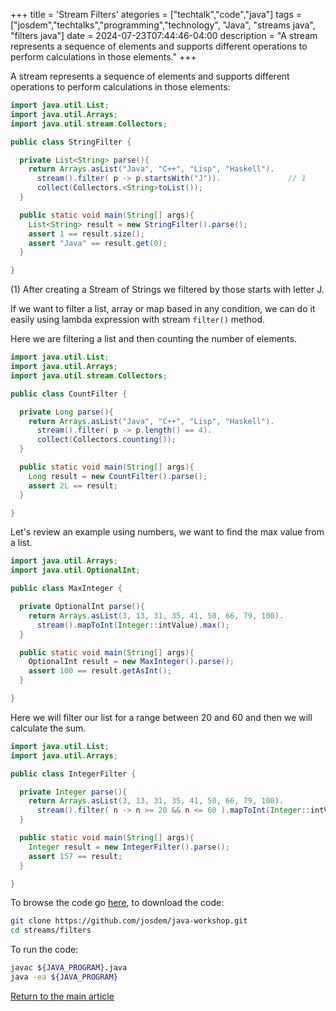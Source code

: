 +++
title = 'Stream Filters'
ategories = ["techtalk","code","java"]
tags = ["josdem","techtalks","programming","technology", "Java", "streams java", "filters java"]
date = 2024-07-23T07:44:46-04:00
description = "A stream represents a sequence of elements and supports different operations to perform calculations in those elements."
+++

A stream represents a sequence of elements and supports different operations to perform calculations in those elements:

```java
import java.util.List;
import java.util.Arrays;
import java.util.stream.Collectors;

public class StringFilter {

  private List<String> parse(){
    return Arrays.asList("Java", "C++", "Lisp", "Haskell").
      stream().filter( p -> p.startsWith("J")).               // 1
      collect(Collectors.<String>toList());
  }

  public static void main(String[] args){
    List<String> result = new StringFilter().parse();
    assert 1 == result.size();
    assert "Java" == result.get(0);
  }

}
```

(1) After creating a Stream of Strings we filtered by those starts with letter J.

If we want to filter a list, array or map based in any condition, we can do it easily using lambda expression with stream `filter()` method.

Here we are filtering a list and then counting the number of elements.


```java
import java.util.List;
import java.util.Arrays;
import java.util.stream.Collectors;

public class CountFilter {

  private Long parse(){
    return Arrays.asList("Java", "C++", "Lisp", "Haskell").
      stream().filter( p -> p.length() == 4).
      collect(Collectors.counting());
  }

  public static void main(String[] args){
    Long result = new CountFilter().parse();
    assert 2L == result;
  }

}
```

Let's review an example using numbers, we want to find the max value from a list.


```java
import java.util.Arrays;
import java.util.OptionalInt;

public class MaxInteger {

  private OptionalInt parse(){
    return Arrays.asList(3, 13, 31, 35, 41, 50, 66, 79, 100).
      stream().mapToInt(Integer::intValue).max();
  }

  public static void main(String[] args){
    OptionalInt result = new MaxInteger().parse();
    assert 100 == result.getAsInt();
  }

}
```

Here we will filter our list for a range between 20 and 60 and then we will calculate the sum.

```java
import java.util.List;
import java.util.Arrays;

public class IntegerFilter {

  private Integer parse(){
    return Arrays.asList(3, 13, 31, 35, 41, 50, 66, 79, 100).
      stream().filter( n -> n >= 20 && n <= 60 ).mapToInt(Integer::intValue).sum();
  }

  public static void main(String[] args){
    Integer result = new IntegerFilter().parse();
    assert 157 == result;
  }

}
```

To browse the code go [here](https://github.com/josdem/java-workshop), to download the code:

```bash
git clone https://github.com/josdem/java-workshop.git
cd streams/filters
```

To run the code:

```bash
javac ${JAVA_PROGRAM}.java
java -ea ${JAVA_PROGRAM}
```

[Return to the main article](/techtalk/java)
